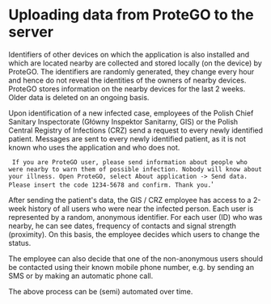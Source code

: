 # Uploading data from ProteGO to the server

Identifiers of other devices on which the application is also installed and which are located nearby are collected and stored locally (on the device) by ProteGO. The identifiers are randomly generated, they change every hour and hence do not reveal the identities of the owners of nearby devices. ProteGO stores information on the nearby devices for the last 2 weeks. Older data is deleted on an ongoing basis.

Upon identification of a new infected case, employees of the Polish Chief Sanitary Inspectorate (Główny Inspektor Sanitarny, GIS) or the Polish Central Registry of Infections (CRZ) send a request to every newly identified patient. Messages are sent to every newly identified patient, as it is not known who uses the application and who does not.

``` If you are ProteGO user, please send information about people who were nearby to warn them of possible infection. Nobody will know about your illness. Open ProteGO, select About application -> Send data. Please insert the code 1234-5678 and confirm. Thank you.```'

After sending the patient's data, the GIS / CRZ employee has access to a 2-week history of all users who were near the infected person. Each user is represented by a random, anonymous identifier. For each user (ID) who was nearby, he can see dates, frequency of contacts and signal strength (proximity). On this basis, the employee decides which users to change the status.

The employee can also decide that one of the non-anonymous users should be contacted using their known mobile phone number, e.g. by sending an SMS or by making an automatic phone call.

The above process can be (semi) automated over time.
